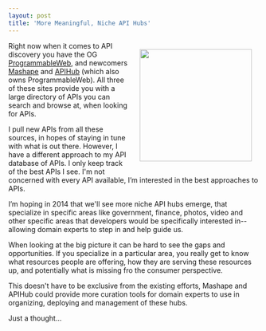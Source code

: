 ```yaml
---
layout: post
title: 'More Meaningful, Niche API Hubs'
---
```

<p><img style="padding: 15px;" src="https://s3.amazonaws.com/kinlane-productions/bw-icons/bw-stacks.png" alt="" width="225" align="right" /></p>
<p>Right now when it comes to API discovery you have the OG <a href="http://programmableweb.com">ProgrammableWeb</a>, and newcomers <a href="http://mashape.com">Mashape</a> and <a href="http://apihub.com">APIHub</a> (which also owns ProgrammableWeb). All three of these sites provide you with a large directory of APIs you can search and browse at, when looking for APIs.</p>
<p>I pull new APIs from all these sources, in hopes of staying in tune with what is out there. However, I have a different approach to my API database of APIs. I only keep track of the best APIs I see. I'm not concerned with every API available, I&rsquo;m interested in the best approaches to APIs.</p>
<p>I&rsquo;m hoping in 2014 that we'll see more niche API hubs emerge, that specialize in specific areas like government, finance, photos, video and other specific areas that developers would be specifically interested in--allowing domain experts to step in and help guide us.</p>
<p>When looking at the big picture it can be hard to see the gaps and opportunities. If you specialize in a particular area, you really get to know what resources people are offering, how they are serving these resources up, and potentially what is missing fro the consumer perspective.</p>
<p>This doesn't have to be exclusive from the existing efforts, Mashape and APIHub could provide more curation tools for domain experts to use in organizing, deploying and management of these hubs. &nbsp;</p>
<p>Just a thought...</p>